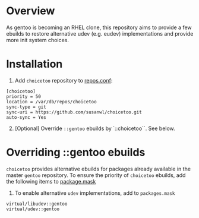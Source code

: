 # Overview

As gentoo is becoming an RHEL clone, this repository aims to provide a few
ebuilds to restore alternative udev (e.g. eudev) implementations and provide
more init system choices.


# Installation

1. Add `choicetoo` repository to
[repos.conf](https://wiki.gentoo.org/wiki//etc/portage/repos.conf):

```
[choicetoo]
priority = 50
location = /var/db/repos/choicetoo
sync-type = git
sync-uri = https://github.com/susanwl/choicetoo.git
auto-sync = Yes
```

2. [Optional] Override `::gentoo` ebuilds by `::choicetoo``. See below.


# Overriding ::gentoo ebuilds

`choicetoo` provides alternative ebuilds for packages already available in
the master `gentoo` repository.
To ensure the priority of `choicetoo` ebuilds, add the following items to
[package.mask](https://wiki.gentoo.org/wiki//etc/portage/package.mask)

1. To enable alternative `udev` implementations, add to `packages.mask`

```
virtual/libudev::gentoo
virtual/udev::gentoo
```


